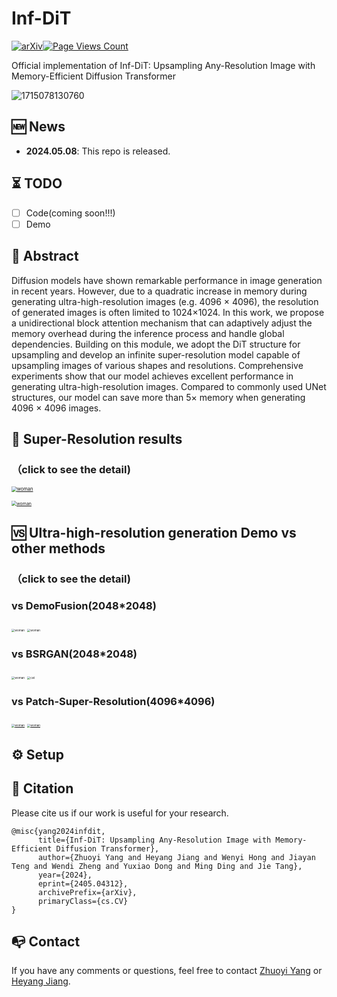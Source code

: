 # Inf-DiT

[![arXiv](https://img.shields.io/badge/arXiv-2405.04312-b31b1b.svg)](https://arxiv.org/abs/2405.04312)[![Page Views Count](https://badges.toozhao.com/badges/01HXBVPE6J3YKGEWCFSBRAXFAK/blue.svg)](https://badges.toozhao.com/stats/01HXBVPE6J3YKGEWCFSBRAXFAK "Get your own page views count badge on badges.toozhao.com")

Official implementation of Inf-DiT: Upsampling Any-Resolution Image with Memory-Efficient Diffusion Transformer

![1715078130760](image/README/frontpage.png)

## 🆕 News

* **2024.05.08**: This repo is released.

## ⏳ TODO

- [ ] Code(coming soon!!!)
- [ ] Demo

## 🔆 Abstract

Diffusion models have shown remarkable performance in image generation in recent years. However, due to a quadratic increase in memory during generating ultra-high-resolution images (e.g. 4096 × 4096), the resolution of generated images is often limited to 1024×1024. In this work, we propose a unidirectional block attention mechanism that can adaptively adjust the memory overhead during the inference process and handle global dependencies. Building on this module, we adopt the DiT structure for upsampling and develop an infinite super-resolution model capable of upsampling images of various shapes and resolutions. Comprehensive experiments show that our model achieves excellent performance in generating ultra-high-resolution images. Compared to commonly used UNet structures, our model can save more than 5× memory when generating 4096 × 4096 images.

## 👀 Super-Resolution results

### （click to see the detail)

[<img src="image\README\sr1.png" alt="woman" style="zoom: 54%;" />](https://imgsli.com/MjYyMTU3)      

[<img src="image\README\sr2.png" alt="woman" style="zoom: 50%;" />](https://imgsli.com/MjYyMTU5)      



## 🆚 Ultra-high-resolution generation Demo vs other methods

### （click to see the detail)

### vs DemoFusion(2048*2048)

[<img src="image\README\vsdemofusion\woman.png" alt="woman" style="zoom: 33%;" />](https://imgsli.com/MjYxOTA1)                                      [<img src="image\README\vsdemofusion\zoomin.png" alt="woman" style="zoom: 33%;" />](https://imgsli.com/MjYyMDU2)

### vs BSRGAN(2048*2048)

[<img src="image\README\vsbsrgan\cat.png" alt="woman" style="zoom: 33%;" />](https://imgsli.com/MjYyMTE5)                                      [<img src="image\README\vsbsrgan\zoomin.png" alt="cat" style="zoom: 33%;" />](https://imgsli.com/MjYyMTIx)

### vs Patch-Super-Resolution(4096*4096)

[<img src="image\README\vspatch\man.png" alt="woman" style="zoom: 33%;" />](https://imgsli.com/MjYyMTI4)                                      [<img src="image\README\vspatch\zoomin.png" alt="woman" style="zoom: 33%;" />](https://imgsli.com/MjYyMTMw)

## ⚙️ Setup

## 📖 Citation

Please cite us if our work is useful for your research.

```
@misc{yang2024infdit,
      title={Inf-DiT: Upsampling Any-Resolution Image with Memory-Efficient Diffusion Transformer}, 
      author={Zhuoyi Yang and Heyang Jiang and Wenyi Hong and Jiayan Teng and Wendi Zheng and Yuxiao Dong and Ming Ding and Jie Tang},
      year={2024},
      eprint={2405.04312},
      archivePrefix={arXiv},
      primaryClass={cs.CV}
}
```

## 📭 Contact

If you have any comments or questions, feel free to contact [Zhuoyi Yang](zhuoyiyang2000@gmail.com) or [Heyang Jiang](jianghy0581@gmail.com).

